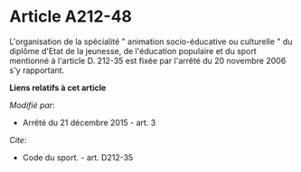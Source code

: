 # Article A212-48

L'organisation de la spécialité " animation socio-éducative ou culturelle " du diplôme d'Etat de la jeunesse, de l'éducation
populaire et du sport mentionné à l'article D. 212-35 est fixée par l'arrêté du 20 novembre 2006 s'y rapportant.

**Liens relatifs à cet article**

_Modifié par_:

  - Arrêté du 21 décembre 2015 - art. 3

_Cite_:

  - Code du sport. - art. D212-35

